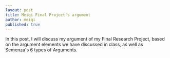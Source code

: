 ```yaml
---
layout: post
title: Meiqi Final Project's argument
author: meiqi
published: true
---
```


In this post, I will discuss my argument of my Final Research Project, based on the argument elements we have discussed in class, as well as Semenza's 6 types of Arguments.

